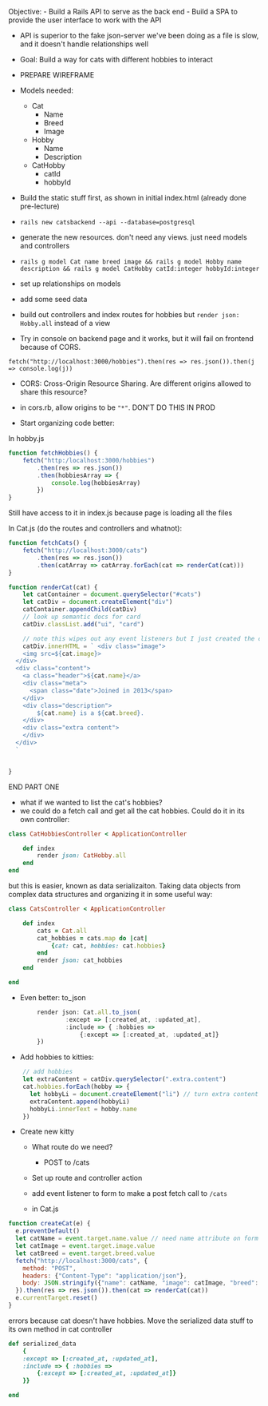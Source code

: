 Objective:
    - Build a Rails API to serve as the back end
    - Build a SPA to provide the user interface to work with the API

- API is superior to the fake json-server we've been doing as a file is slow, and it doesn't handle relationships well

- Goal:  Build a way for cats with different hobbies to interact

- PREPARE WIREFRAME

- Models needed:
    - Cat
        - Name
        - Breed
        - Image
    - Hobby
        - Name
        - Description
    - CatHobby
        - catId
        - hobbyId

- Build the static stuff first, as shown in initial index.html (already done pre-lecture)

- `rails new catsbackend --api --database=postgresql`

- generate the new resources.  don't need any views.  just need models and controllers

- `rails g model Cat name breed image && rails g model Hobby name description && rails g model CatHobby catId:integer hobbyId:integer`

- set up relationships on models
- add some seed data

- build out controllers and index routes for hobbies but `render json: Hobby.all` instead of a view

- Try in console on backend page and it works, but it will fail on frontend because of CORS.

```
fetch("http://localhost:3000/hobbies").then(res => res.json()).then(j => console.log(j))
```

- CORS: Cross-Origin Resource Sharing.  Are different origins allowed to share this resource?  

- in cors.rb, allow origins to be `"*"`.  DON'T DO THIS IN PROD

- Start organizing code better:

In hobby.js
```js
function fetchHobbies() {
    fetch("http:/localhost:3000/hobbies")
        .then(res => res.json())
        .then(hobbiesArray => {
            console.log(hobbiesArray)
        })
}
```

Still have access to it in index.js because page is loading all the files

In Cat.js (do the routes and controllers and whatnot):
```js
function fetchCats() {
    fetch("http://localhost:3000/cats")
        .then(res => res.json())
        .then(catArray => catArray.forEach(cat => renderCat(cat)))
}

function renderCat(cat) {
    let catContainer = document.querySelector("#cats")
    let catDiv = document.createElement("div")
    catContainer.appendChild(catDiv)
    // look up semantic docs for card 
    catDiv.classList.add("ui", "card")

    // note this wipes out any event listeners but I just created the card so I know I'm OK
    catDiv.innerHTML = ` <div class="image">
    <img src=${cat.image}>
  </div>
  <div class="content">
    <a class="header">${cat.name}</a>
    <div class="meta">
      <span class="date">Joined in 2013</span>
    </div>
    <div class="description">
        ${cat.name} is a ${cat.breed}.
    </div>
    <div class="extra content">
    </div>
  </div>
  `


}
```

END PART ONE

- what if we wanted to list the cat's hobbies?
- we could do a fetch call and get all the cat hobbies.  Could do it in its own controller:

```rb
class CatHobbiesController < ApplicationController

    def index
        render json: CatHobby.all 
    end
end
```

 but this is easier, known as data serializaiton.  Taking data objects from complex data structures and organizing it in some useful way:

```rb
class CatsController < ApplicationController

    def index
        cats = Cat.all 
        cat_hobbies = cats.map do |cat| 
            {cat: cat, hobbies: cat.hobbies}
        end
        render json: cat_hobbies
    end

end
```

- Even better:  to_json

```js
        render json: Cat.all.to_json(
                :except => [:created_at, :updated_at], 
                :include => { :hobbies =>
                    {:except => [:created_at, :updated_at]}
        })
```

- Add hobbies to kitties:
```js
    // add hobbies
    let extraContent = catDiv.querySelector(".extra.content")
    cat.hobbies.forEach(hobby => {
      let hobbyLi = document.createElement("li") // turn extra content div into a ul
      extraContent.append(hobbyLi)
      hobbyLi.innerText = hobby.name
    })
```
- Create new kitty
    - What route do we need?
        - POST to /cats
    - Set up route and controller action

    - add event listener to form to make a post fetch call to `/cats`

    - in Cat.js
```js
function createCat(e) {
  e.preventDefault()
  let catName = event.target.name.value // need name attribute on form
  let catImage = event.target.image.value
  let catBreed = event.target.breed.value
  fetch("http://localhost:3000/cats", {
    method: "POST",
    headers: {"Content-Type": "application/json"},
    body: JSON.stringify({"name": catName, "image": catImage, "breed": catBreed})
  }).then(res => res.json()).then(cat => renderCat(cat))
  e.currentTarget.reset()
}
```

errors because cat doesn't have hobbies.  Move the serialized data stuff to its own method in cat controller

```rb
def serialized_data
    {
    :except => [:created_at, :updated_at], 
    :include => { :hobbies =>
        {:except => [:created_at, :updated_at]}
    }}

end
```